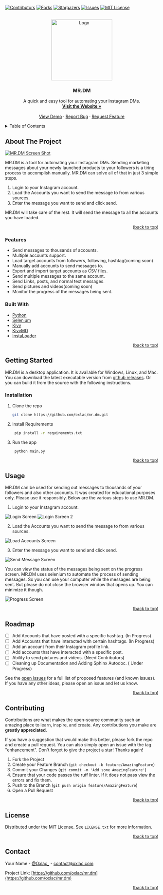 <a name="readme-top"></a>

[![Contributors][contributors-shield]][contributors-url]
[![Forks][forks-shield]][forks-url]
[![Stargazers][stars-shield]][stars-url]
[![Issues][issues-shield]][issues-url]
[![MIT License][license-shield]][license-url]




<br />
<div align="center">
  <a href="https://github.com/oxlac/mr.dm">
    <img src="assets/logo.png" alt="Logo" width="200" height="200">
  </a>

<h3 align="center">MR.DM</h3>

  <p align="center">
    A quick and easy tool for automating your Instagram DMs.
    <br />
    <a href="mr-dm.oxlac.com"><strong>Visit the Website »</strong></a>
    <br />
    <br />
    <a href="https://www.youtube.com/watch?v=uluL4279G2A">View Demo</a>
    ·
    <a href="https://github.com/oxlac/mr.dm/issues">Report Bug</a>
    ·
    <a href="https://github.com/oxlac/mr.dm/issues">Request Feature</a>
  </p>
</div>

<details>
  <summary>Table of Contents</summary>
  <ol>
    <li>
      <a href="#about-the-project">About The Project</a>
      <ul>
        <li><a href="#features">Features</a></li>
      </ul>
      <ul>
        <li><a href="#built-with">Built With</a></li>
      </ul>
    </li>
    <li>
      <a href="#getting-started">Getting Started</a>
      <ul>
        <li><a href="#installation">Installation</a></li>
      </ul>
    </li>
    <li><a href="#usage">Usage</a></li>
    <li><a href="#roadmap">Roadmap</a></li>
    <li><a href="#contributing">Contributing</a></li>
    <li><a href="#license">License</a></li>
    <li><a href="#contact">Contact</a></li>
    <li><a href="#acknowledgments">Acknowledgments</a></li>
  </ol>
</details>


## About The Project

[![MR.DM Screen Shot][product-screenshot]](https://mr-dm.oxlac.com)

MR.DM is a tool for automating your Instagram DMs. Sending marketing messages about your newly launched products to your followers is a tiring process to accomplish manually. MR.DM can solve all of that in just 3 simple steps.

1. Login to your Instagram account.
2. Load the Accounts you want to send the message to from various sources.
3. Enter the message you want to send and click send.

MR.DM will take care of the rest. It will send the message to all the accounts you have loaded.

<p align="right">(<a href="#readme-top">back to top</a>)</p>

### Features

* Send messages to thousands of accounts.
* Multiple accounts support.
* Load target accounts from followers, following, hashtag(coming soon)
* Manually add accounts to send messages to.
* Export and import target accounts as CSV files.
* Send multiple messages to the same account.
* Send Links, posts, and normal text messages.
* Send pictures and videos(coming soon)
* Monitor the progress of the messages being sent.

### Built With

* [Python](https://www.python.org/)
* [Selenium](https://www.selenium.dev/)
* [Kivy](https://kivy.org/)
* [KivyMD](https://kivymd.readthedocs.io/en/latest/)
* [InstaLoader](https://instaloader.github.io/)

<p align="right">(<a href="#readme-top">back to top</a>)</p>


## Getting Started

MR.DM is a desktop application. It is available for Windows, Linux, and Mac. You can download the latest executable version from [github releases](https://github.com/oxlac/mr.dm/releases). Or you can build it from the source
with the following instructions.


### Installation

1. Clone the repo
   ```sh
   git clone https://github.com/oxlac/mr.dm.git
   ```
2. Install Requirements
   ```sh
    pip install -r requirements.txt
   ```
3. Run the app
   ```sh
    python main.py
   ```


<p align="right">(<a href="#readme-top">back to top</a>)</p>



<!-- USAGE EXAMPLES -->
## Usage

MR.DM can be used for sending out messages to thousands of your followers and also other accounts. It was created for educational purposes only. Please use it responsibly. Below are the various steps to use MR.DM.

1. Login to your Instagram account.

![Login Screen][login-screenshot]
![Login Screen 2][login-screenshot2]

2. Load the Accounts you want to send the message to from various sources.

![Load Accounts Screen][load-accounts-screenshot]

3. Enter the message you want to send and click send.

![Send Message Screen][send-message-screenshot]

You can view the status of the messages being sent on the progress screen. MR.DM uses selenium to automate the process of sending messages. So you can use your computer while the messages are being sent. But please do not close the browser window that opens up. You can minimize it though.

![Progress Screen][progress-screenshot]


<p align="right">(<a href="#readme-top">back to top</a>)</p>


## Roadmap

- [ ] Add Accounts that have posted with a specific hashtag. (In Progress)
- [ ] Add Accounts that have interacted with certain hashtags. (In Progress)
- [ ] Add an account from their Instagram profile link.
- [ ] Add accounts that have interacted with a specific post.
- [ ] Ability to send pictures and videos. (Need Contributors)
- [ ] Cleaning up Documentation and Adding Sphinx Autodoc. ( Under Progress)

See the [open issues](https://github.com/oxlac/mr.dm/issues) for a full list of proposed features (and known issues). If you have any other ideas, please open an issue and let us know.

<p align="right">(<a href="#readme-top">back to top</a>)</p>


## Contributing

Contributions are what makes the open-source community such an amazing place to learn, inspire, and create. Any contributions you make are **greatly appreciated**.

If you have a suggestion that would make this better, please fork the repo and create a pull request. You can also simply open an issue with the tag "enhancement".
Don't forget to give the project a star! Thanks again!

1. Fork the Project
2. Create your Feature Branch (`git checkout -b feature/AmazingFeature`)
3. Commit your Changes (`git commit -m 'Add some AmazingFeature'`)
4. Ensure that your code passes the ruff linter. If it does not pass view the errors and fix them.
4. Push to the Branch (`git push origin feature/AmazingFeature`)
5. Open a Pull Request

<p align="right">(<a href="#readme-top">back to top</a>)</p>


## License

Distributed under the MIT License. See `LICENSE.txt` for more information.

<p align="right">(<a href="#readme-top">back to top</a>)</p>



## Contact

Your Name - [@Oxlac_](https://twitter.com/Oxlac_) - contact@oxlac.com

Project Link: [https://github.com/oxlac/mr.dm](https://github.com/oxlac/mr.dm)

<p align="right">(<a href="#readme-top">back to top</a>)</p>


<!-- MARKDOWN LINKS & IMAGES -->
<!-- https://www.markdownguide.org/basic-syntax/#reference-style-links -->
[contributors-shield]: https://img.shields.io/github/contributors/oxlac/mr.dm.svg?style=for-the-badge
[contributors-url]: https://github.com/oxlac/mr.dm/graphs/contributors
[forks-shield]: https://img.shields.io/github/forks/oxlac/mr.dm.svg?style=for-the-badge
[forks-url]: https://github.com/oxlac/mr.dm/network/members
[stars-shield]: https://img.shields.io/github/stars/oxlac/mr.dm.svg?style=for-the-badge
[stars-url]: https://github.com/oxlac/mr.dm/stargazers
[issues-shield]: https://img.shields.io/github/issues/oxlac/mr.dm.svg?style=for-the-badge
[issues-url]: https://github.com/oxlac/mr.dm/issues
[license-shield]: https://img.shields.io/github/license/oxlac/mr.dm.svg?style=for-the-badge
[license-url]: https://github.com/oxlac/mr.dm/blob/master/LICENSE.txt
[linkedin-shield]: https://img.shields.io/badge/-LinkedIn-black.svg?style=for-the-badge&logo=linkedin&colorB=555
[linkedin-url]: https://linkedin.com/in/linkedin_username
[product-screenshot]: assets/main_image.png
[login-screenshot]: assets/login.png
[login-screenshot2]: assets/login_2.png
[load-accounts-screenshot]: assets/main_image.png
[send-message-screenshot]: assets/send_message.png
[progress-screenshot]: assets/progress.png
